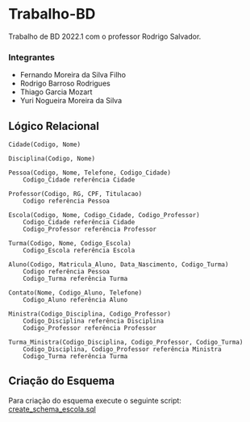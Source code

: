 # Trabalho-BD
Trabalho de BD 2022.1 com o professor Rodrigo Salvador.

### Integrantes
- Fernando Moreira da Silva Filho
- Rodrigo Barroso Rodrigues
- Thiago Garcia Mozart
- Yuri Nogueira Moreira da Silva

## Lógico Relacional

```
Cidade(Codigo, Nome)

Disciplina(Codigo, Nome)

Pessoa(Codigo, Nome, Telefone, Codigo_Cidade)
    Codigo_Cidade referência Cidade

Professor(Codigo, RG, CPF, Titulacao)
    Codigo referência Pessoa

Escola(Codigo, Nome, Codigo_Cidade, Codigo_Professor)
    Codigo_Cidade referência Cidade
    Codigo_Professor referência Professor

Turma(Codigo, Nome, Codigo_Escola)
    Codigo_Escola referência Escola

Aluno(Codigo, Matricula_Aluno, Data_Nascimento, Codigo_Turma)
    Codigo referência Pessoa
    Codigo_Turma referência Turma

Contato(Nome, Codigo_Aluno, Telefone)
    Codigo_Aluno referência Aluno

Ministra(Codigo_Disciplina, Codigo_Professor)
    Codigo_Disciplina referência Disciplina
    Codigo_Professor referência Professor

Turma_Ministra(Codigo_Disciplina, Codigo_Professor, Codigo_Turma)
    Codigo_Disciplina, Codigo_Professor referência Ministra
    Codigo_Turma referência Turma
```

## Criação do Esquema
Para criação do esquema execute o seguinte script:
[create_schema_escola.sql](create_schema_escola.sql)